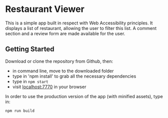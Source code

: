 # Restaurant Viewer

This is a simple app built in respect with Web Accessibility principles. It displays a list of restaurant, allowing the user to filter this list. A comment section and a review form are made available for the user.

## Getting Started 

Download or clone the repository from Github, then:

* in command line, move to the downloaded folder
* type in 'npm install' to grab all the necessary dependencies
* type in `npm start` 
* visit <localhost:7770> in your browser

In order to use the production version of the app (with minified assets), type in:

`npm run build`